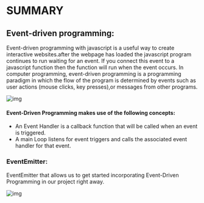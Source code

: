 # SUMMARY

## Event-driven programming:

Event-driven programming with javascript is a useful way to create interactive websites.after the webpage has loaded the javascript program continues to run waiting for an event. If you connect this event to a javascript function then the function will run when the event occurs.
In computer programming, event-driven programming is a programming paradigm in which the flow of the program is determined by events such as user actions (mouse clicks, key presses),or messages from other programs.

![img](https://www.tutorialspoint.com/nodejs/images/event_loop.jpg)



#### Event-Driven Programming makes use of the following concepts:

- An Event Handler is a callback function that will be called when an event is triggered.
- A main Loop listens for event triggers and calls the associated event handler for that event.

###  EventEmitter:

 EventEmitter that allows us to get started incorporating Event-Driven Programming in our project right away.
 
 ![img](https://upload.wikimedia.org/wikipedia/commons/c/cb/Event_driven_programming_Simply_Explained.jpg)
